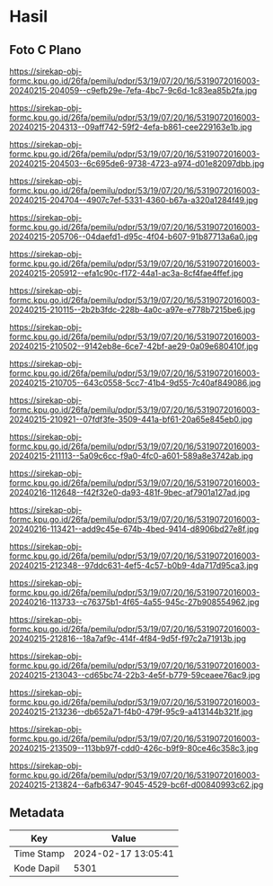 # Hasil

## Foto C Plano

https://sirekap-obj-formc.kpu.go.id/26fa/pemilu/pdpr/53/19/07/20/16/5319072016003-20240215-204059--c9efb29e-7efa-4bc7-9c6d-1c83ea85b2fa.jpg

https://sirekap-obj-formc.kpu.go.id/26fa/pemilu/pdpr/53/19/07/20/16/5319072016003-20240215-204313--09aff742-59f2-4efa-b861-cee229163e1b.jpg

https://sirekap-obj-formc.kpu.go.id/26fa/pemilu/pdpr/53/19/07/20/16/5319072016003-20240215-204503--6c695de6-9738-4723-a974-d01e82097dbb.jpg

https://sirekap-obj-formc.kpu.go.id/26fa/pemilu/pdpr/53/19/07/20/16/5319072016003-20240215-204704--4907c7ef-5331-4360-b67a-a320a1284f49.jpg

https://sirekap-obj-formc.kpu.go.id/26fa/pemilu/pdpr/53/19/07/20/16/5319072016003-20240215-205706--04daefd1-d95c-4f04-b607-91b87713a6a0.jpg

https://sirekap-obj-formc.kpu.go.id/26fa/pemilu/pdpr/53/19/07/20/16/5319072016003-20240215-205912--efa1c90c-f172-44a1-ac3a-8cf4fae4ffef.jpg

https://sirekap-obj-formc.kpu.go.id/26fa/pemilu/pdpr/53/19/07/20/16/5319072016003-20240215-210115--2b2b3fdc-228b-4a0c-a97e-e778b7215be6.jpg

https://sirekap-obj-formc.kpu.go.id/26fa/pemilu/pdpr/53/19/07/20/16/5319072016003-20240215-210502--9142eb8e-6ce7-42bf-ae29-0a09e680410f.jpg

https://sirekap-obj-formc.kpu.go.id/26fa/pemilu/pdpr/53/19/07/20/16/5319072016003-20240215-210705--643c0558-5cc7-41b4-9d55-7c40af849086.jpg

https://sirekap-obj-formc.kpu.go.id/26fa/pemilu/pdpr/53/19/07/20/16/5319072016003-20240215-210921--07fdf3fe-3509-441a-bf61-20a65e845eb0.jpg

https://sirekap-obj-formc.kpu.go.id/26fa/pemilu/pdpr/53/19/07/20/16/5319072016003-20240215-211113--5a09c6cc-f9a0-4fc0-a601-589a8e3742ab.jpg

https://sirekap-obj-formc.kpu.go.id/26fa/pemilu/pdpr/53/19/07/20/16/5319072016003-20240216-112648--f42f32e0-da93-481f-9bec-af7901a127ad.jpg

https://sirekap-obj-formc.kpu.go.id/26fa/pemilu/pdpr/53/19/07/20/16/5319072016003-20240216-113421--add9c45e-674b-4bed-9414-d8906bd27e8f.jpg

https://sirekap-obj-formc.kpu.go.id/26fa/pemilu/pdpr/53/19/07/20/16/5319072016003-20240215-212348--97ddc631-4ef5-4c57-b0b9-4da717d95ca3.jpg

https://sirekap-obj-formc.kpu.go.id/26fa/pemilu/pdpr/53/19/07/20/16/5319072016003-20240216-113733--c76375b1-4f65-4a55-945c-27b908554962.jpg

https://sirekap-obj-formc.kpu.go.id/26fa/pemilu/pdpr/53/19/07/20/16/5319072016003-20240215-212816--18a7af9c-414f-4f84-9d5f-f97c2a71913b.jpg

https://sirekap-obj-formc.kpu.go.id/26fa/pemilu/pdpr/53/19/07/20/16/5319072016003-20240215-213043--cd65bc74-22b3-4e5f-b779-59ceaee76ac9.jpg

https://sirekap-obj-formc.kpu.go.id/26fa/pemilu/pdpr/53/19/07/20/16/5319072016003-20240215-213236--db652a71-f4b0-479f-95c9-a413144b321f.jpg

https://sirekap-obj-formc.kpu.go.id/26fa/pemilu/pdpr/53/19/07/20/16/5319072016003-20240215-213509--113bb97f-cdd0-426c-b9f9-80ce46c358c3.jpg

https://sirekap-obj-formc.kpu.go.id/26fa/pemilu/pdpr/53/19/07/20/16/5319072016003-20240215-213824--6afb6347-9045-4529-bc6f-d00840993c62.jpg


## Metadata

| Key        | Value               |
| ---------- | ------------------- |
| Time Stamp | 2024-02-17 13:05:41 |
| Kode Dapil | 5301                |



